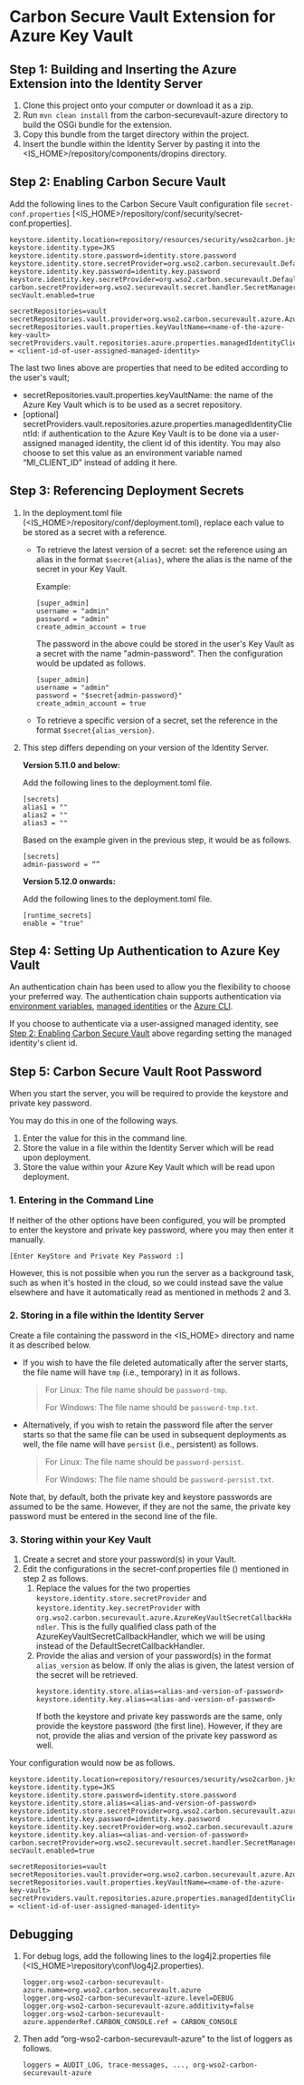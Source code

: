 # Carbon Secure Vault Extension for Azure Key Vault

## Step 1: Building and Inserting the Azure Extension into the Identity Server

1. Clone this project onto your computer or download it as a zip.
2. Run `mvn clean install` from the carbon-securevault-azure directory to build the OSGi bundle for the extension.
3. Copy this bundle from the target directory within the project.
4. Insert the bundle within the Identity Server by pasting it into the <IS_HOME>/repository/components/dropins directory.

## Step 2: Enabling Carbon Secure Vault

Add the following lines to the Carbon Secure Vault configuration file `secret-conf.properties`  [<IS_HOME>/repository/conf/security/secret-conf.properties].

```
keystore.identity.location=repository/resources/security/wso2carbon.jks
keystore.identity.type=JKS
keystore.identity.store.password=identity.store.password
keystore.identity.store.secretProvider=org.wso2.carbon.securevault.DefaultSecretCallbackHandler
keystore.identity.key.password=identity.key.password
keystore.identity.key.secretProvider=org.wso2.carbon.securevault.DefaultSecretCallbackHandler
carbon.secretProvider=org.wso2.securevault.secret.handler.SecretManagerSecretCallbackHandler
secVault.enabled=true

secretRepositories=vault
secretRepositories.vault.provider=org.wso2.carbon.securevault.azure.AzureKeyVaultRepositoryProvider
secretRepositories.vault.properties.keyVaultName=<name-of-the-azure-key-vault>
secretProviders.vault.repositories.azure.properties.managedIdentityClientId = <client-id-of-user-assigned-managed-identity>
```

The last two lines above are properties that need to be edited according to the user's vault;
- secretRepositories.vault.properties.keyVaultName: the name of the Azure Key Vault which is to be used as a secret repository.
- [optional] secretProviders.vault.repositories.azure.properties.managedIdentityClientId: if authentication to the Azure Key Vault is to be done via a user-assigned managed identity, the client id of this identity. You may also choose to set this value as an environment variable named “MI_CLIENT_ID” instead of adding it here.

## Step 3: Referencing Deployment Secrets

1. In the deployment.toml file (<IS_HOME>/repository/conf/deployment.toml), replace each value to be stored as a secret with a reference.

   - To retrieve the latest version of a secret: set the reference using an alias in the format `$secret{alias}`, where the alias is the name of the secret in your Key Vault.

     Example:
     ```
     [super_admin]
     username = "admin"
     password = "admin"
     create_admin_account = true
     ```

     The password in the above could be stored in the user's Key Vault as a secret with the name "admin-password". Then the configuration would be updated as follows.

     ```
     [super_admin]
     username = "admin"
     password = "$secret{admin-password}"
     create_admin_account = true
     ```

   - To retrieve a specific version of a secret, set the reference in the format `$secret{alias_version}`.

2. This step differs depending on your version of the Identity Server.
   
   **Version 5.11.0 and below:**
   
   Add the following lines to the deployment.toml file.
   ```
   [secrets]
   alias1 = ""
   alias2 = ""
   alias3 = ""
   ```

   Based on the example given in the previous step, it would be as follows.
   ```
   [secrets]
   admin-password = “”
   ```

   **Version 5.12.0 onwards:**
   
   Add the following lines to the deployment.toml file.
   ```
   [runtime_secrets]
   enable = "true"
   ```

## Step 4: Setting Up Authentication to Azure Key Vault

An authentication chain has been used to allow you the flexibility to choose your preferred way. The authentication chain supports authentication via [environment variables](https://docs.microsoft.com/en-us/azure/developer/java/sdk/identity-azure-hosted-auth#environment-variables), [managed identities](https://docs.microsoft.com/en-us/azure/active-directory/managed-identities-azure-resources/overview) or the [Azure CLI](https://docs.microsoft.com/en-us/azure/developer/java/sdk/identity-dev-env-auth#azure-cli-credential).

If you choose to authenticate via a user-assigned managed identity, see [Step 2: Enabling Carbon Secure Vault](#step-2-enabling-carbon-secure-vault) above regarding setting the managed identity's client id.

## Step 5: Carbon Secure Vault Root Password

When you start the server, you will be required to provide the keystore and private key password.

You may do this in one of the following ways.
1) Enter the value for this in the command line.
2) Store the value in a file within the Identity Server which will be read upon deployment.
3) Store the value within your Azure Key Vault which will be read upon deployment.

### 1. Entering in the Command Line

If neither of the other options have been configured, you will be prompted to enter the keystore and private key password, where you may then enter it manually.

`[Enter KeyStore and Private Key Password :]`

However, this is not possible when you run the server as a background task, such as when it's hosted in the cloud, so we could instead save the value elsewhere and have it automatically read as mentioned in methods 2 and 3.

### 2. Storing in a file within the Identity Server

Create a file containing the password in the <IS_HOME> directory and name it as described below.

- If you wish to have the file deleted automatically after the server starts, the file name will have `tmp` (i.e., temporary) in it as follows.

  > For Linux: The file name should be `password-tmp`.
  >
  > For Windows: The file name should be `password-tmp.txt`.

- Alternatively, if you wish to retain the password file after the server starts so that the same file can be used in subsequent deployments as well, the file name will have `persist` (i.e., persistent) as follows.

  >For Linux: The file name should be `password-persist`.
  >
  >For Windows: The file name should be `password-persist.txt`.

Note that, by default, both the private key and keystore passwords are assumed to be the same. However, if they are not the same, the private key password must be entered in the second line of the file.

### 3. Storing within your Key Vault

1. Create a secret and store your password(s) in your Vault.
2. Edit the configurations in the secret-conf.properties file () mentioned in step 2 as follows.
   1. Replace the values for the two properties `keystore.identity.store.secretProvider` and `keystore.identity.key.secretProvider` with `org.wso2.carbon.securevault.azure.AzureKeyVaultSecretCallbackHandler`. This is the fully qualified class path of the AzureKeyVaultSecretCallbackHandler, which we will be using instead of the DefaultSecretCallbackHandler.
   2. Provide the alias and version of your password(s) in the format `alias_version` as below. If only the alias is given, the latest version of the secret will be retrieved.
        ```
        keystore.identity.store.alias=<alias-and-version-of-password>
        keystore.identity.key.alias=<alias-and-version-of-password>
        ```
        If both the keystore and private key passwords are the same, only provide the keystore password (the first line). However, if they are not, provide the alias and version of the private key password as well.

Your configuration would now be as follows.
```
keystore.identity.location=repository/resources/security/wso2carbon.jks
keystore.identity.type=JKS
keystore.identity.store.password=identity.store.password
keystore.identity.store.alias=<alias-and-version-of-password>
keystore.identity.store.secretProvider=org.wso2.carbon.securevault.azure.AzureKeyVaultSecretCallbackHandler
keystore.identity.key.password=identity.key.password
keystore.identity.key.secretProvider=org.wso2.carbon.securevault.azure.AzureKeyVaultSecretCallbackHandler
keystore.identity.key.alias=<alias-and-version-of-password>
carbon.secretProvider=org.wso2.securevault.secret.handler.SecretManagerSecretCallbackHandler
secVault.enabled=true

secretRepositories=vault
secretRepositories.vault.provider=org.wso2.carbon.securevault.azure.AzureKeyVaultRepositoryProvider
secretRepositories.vault.properties.keyVaultName=<name-of-the-azure-key-vault>
secretProviders.vault.repositories.azure.properties.managedIdentityClientId = <client-id-of-user-assigned-managed-identity>
```
## Debugging

1. For debug logs, add the following lines to the log4j2.properties file (<IS_HOME>\repository\conf\log4j2.properties).

   ```
   logger.org-wso2-carbon-securevault-azure.name=org.wso2.carbon.securevault.azure
   logger.org-wso2-carbon-securevault-azure.level=DEBUG
   logger.org-wso2-carbon-securevault-azure.additivity=false
   logger.org-wso2-carbon-securevault-azure.appenderRef.CARBON_CONSOLE.ref = CARBON_CONSOLE
   ```

2. Then add “org-wso2-carbon-securevault-azure” to the list of loggers as follows.

   ```
   loggers = AUDIT_LOG, trace-messages, ..., org-wso2-carbon-securevault-azure
   ```
